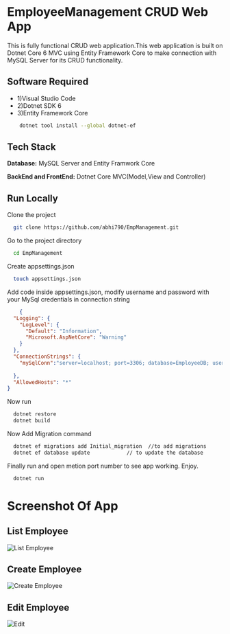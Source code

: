 
# EmployeeManagement CRUD Web App

This is fully functional CRUD web application.This web application is built on Dotnet Core 6 MVC using Entity Framework Core to make connection with 
MySQL Server for its CRUD functionality.

## Software Required
- 1)Visual Studio Code
- 2)Dotnet SDK 6
- 3)Entity Framework Core

```bash
    dotnet tool install --global dotnet-ef
```

## Tech Stack

**Database:** MySQL Server and Entity Framwork Core

**BackEnd and FrontEnd:** Dotnet Core MVC(Model,View and Controller)



## Run Locally

Clone the project

```bash
  git clone https://github.com/abhi790/EmpManagement.git
```

Go to the project directory

```bash
  cd EmpManagement
```

Create appsettings.json

```bash
  touch appsettings.json
```
Add code inside appsettings.json, modify username and password with your MySql credentials in connection string

```json
    {
  "Logging": {
    "LogLevel": {
      "Default": "Information",
      "Microsoft.AspNetCore": "Warning"
    }
  },
  "ConnectionStrings": {
    "mySqlConn":"server=localhost; port=3306; database=EmployeeDB; user=<username>; password=<yourPass>; Persist Security Info=False; Connect Timeout=300"
    
  },
  "AllowedHosts": "*"
}
```

Now run 

```bash
  dotnet restore
  dotnet build
```

Now Add Migration command 

```bash
  dotnet ef migrations add Initial_migration  //to add migrations
  dotnet ef database update  		   // to update the database
```

Finally run and open metion port number to see app working. Enjoy.

```bash
  dotnet run
```
# Screenshot Of App

## List Employee

![List Employee](https://user-images.githubusercontent.com/64580344/212389674-46e0634b-8ebd-42a3-b548-6a2c28f00f3b.png)



## Create Employee

![Create Employee](https://user-images.githubusercontent.com/64580344/212390064-e3aabf48-6e11-4921-9f1c-385fb097949a.png)


## Edit Employee

![Edit](https://user-images.githubusercontent.com/64580344/212390865-8a7132e0-36fa-4bf3-b2b9-d5c4df5388a1.jpeg)





